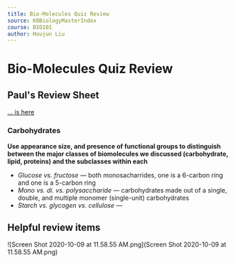```yaml
---
title: Bio-Molecules Quiz Review
source: KBBiologyMasterIndex
course: BIO101
author: Houjun Liu
---
```


# Bio-Molecules Quiz Review

## Paul's Review Sheet
[... is here](https://docs.google.com/document/d/1wGN3RNZCN-hkP2gJe2C7FHGZi_-YfCE6aJCZy-0N53s/edit)

### Carbohydrates
**Use appearance size, and presence of functional groups to distinguish between the major classes of biomolecules we discussed (carbohydrate, lipid, proteins) and the subclasses within each**

* *Glucose vs. fructose* — both monosacharrides, one is a 6-carbon ring and one is a 5-carbon ring
* *Mono vs. di. vs. polysaccharide* — carbohydrates made out of a single, double, and multiple monomer (single-unit) carbohydrates
* *Starch vs. glycogen vs. cellulose* — 

## Helpful review items

![Screen Shot 2020-10-09 at 11.58.55 AM.png](Screen Shot 2020-10-09 at 11.58.55 AM.png)
